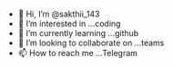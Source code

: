 - 👋 Hi, I’m @sakthii_143
- 👀 I’m interested in ...coding
- 🌱 I’m currently learning ...github
- 💞️ I’m looking to collaborate on ...teams
- 📫 How to reach me ...Telegram

<!---
sakthii143/sakthii143 is a ✨ special ✨ repository because its `README.md` (this file) appears on your GitHub profile.
You can click the Preview link to take a look at your changes.
--->
